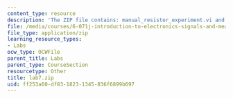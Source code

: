 ```yaml
---
content_type: resource
description: 'The ZIP file contains: manual_resistor_experiment.vi and resistor_experiment.vi.'
file: /media/courses/6-071j-introduction-to-electronics-signals-and-measurement-spring-2006/ff253a60df8318231345836f6899b697_lab7.zip
file_type: application/zip
learning_resource_types:
- Labs
ocw_type: OCWFile
parent_title: Labs
parent_type: CourseSection
resourcetype: Other
title: lab7.zip
uid: ff253a60-df83-1823-1345-836f6899b697
---
```

